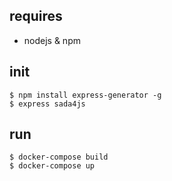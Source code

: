 
## requires
- nodejs & npm

## init

```
$ npm install express-generator -g
$ express sada4js
```

## run

```
$ docker-compose build
$ docker-compose up
```

